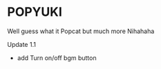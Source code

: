 # POPYUKI #

Well guess what it Popcat but much more Nihahaha

Update 1.1
 - add Turn on/off bgm button
   
